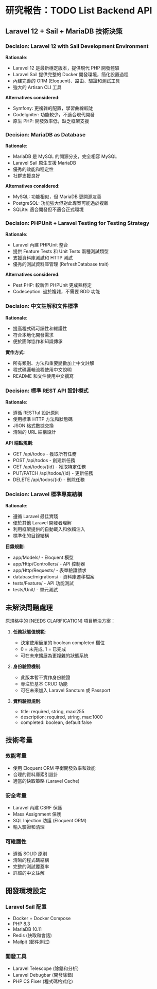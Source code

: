 # 研究報告：TODO List Backend API

## Laravel 12 + Sail + MariaDB 技術決策

### Decision: Laravel 12 with Sail Development Environment

**Rationale**:

- Laravel 12 是最新穩定版本，提供現代 PHP 開發體驗
- Laravel Sail 提供完整的 Docker 開發環境，簡化設置過程
- 內建完善的 ORM (Eloquent)、路由、驗證和測試工具
- 強大的 Artisan CLI 工具

**Alternatives considered**:

- Symfony: 更複雜的配置，學習曲線較陡
- CodeIgniter: 功能較少，不適合現代開發
- 原生 PHP: 開發效率低，缺乏框架支援

### Decision: MariaDB as Database

**Rationale**:

- MariaDB 是 MySQL 的開源分支，完全相容 MySQL
- Laravel Sail 原生支援 MariaDB
- 優秀的效能和穩定性
- 社群支援良好

**Alternatives considered**:

- MySQL: 功能相似，但 MariaDB 更開源友善
- PostgreSQL: 功能強大但對此專案可能過於複雜
- SQLite: 適合開發但不適合正式環境

### Decision: PHPUnit + Laravel Testing for Testing Strategy

**Rationale**:

- Laravel 內建 PHPUnit 整合
- 提供 Feature Tests 和 Unit Tests 兩種測試類型
- 支援資料庫測試和 HTTP 測試
- 優秀的測試資料庫管理 (RefreshDatabase trait)

**Alternatives considered**:

- Pest PHP: 較新但 PHPUnit 更成熟穩定
- Codeception: 過於複雜，不需要 BDD 功能

### Decision: 中文註解和文件標準

**Rationale**:

- 提高程式碼可讀性和維護性
- 符合本地化開發需求
- 便於團隊協作和知識傳承

**實作方式**:

- 所有類別、方法和重要變數加上中文註解
- 程式碼邏輯流程使用中文說明
- README 和文件使用中文撰寫

### Decision: 標準 REST API 設計模式

**Rationale**:

- 遵循 RESTful 設計原則
- 使用標準 HTTP 方法和狀態碼
- JSON 格式數據交換
- 清晰的 URL 結構設計

**API 端點規劃**:

- GET /api/todos - 獲取所有任務
- POST /api/todos - 創建新任務
- GET /api/todos/{id} - 獲取特定任務
- PUT/PATCH /api/todos/{id} - 更新任務
- DELETE /api/todos/{id} - 刪除任務

### Decision: Laravel 標準專案結構

**Rationale**:

- 遵循 Laravel 最佳實踐
- 便於其他 Laravel 開發者理解
- 利用框架提供的自動載入和依賴注入
- 標準化的目錄結構

**目錄規劃**:

- app/Models/ - Eloquent 模型
- app/Http/Controllers/ - API 控制器
- app/Http/Requests/ - 表單驗證請求
- database/migrations/ - 資料庫遷移檔案
- tests/Feature/ - API 功能測試
- tests/Unit/ - 單元測試

## 未解決問題處理

原規格中的 [NEEDS CLARIFICATION] 項目解決方案：

1. **任務狀態值規範**:

   - 決定使用簡單的 boolean completed 欄位
   - 0 = 未完成, 1 = 已完成
   - 可在未來擴展為更複雜的狀態系統

2. **身份驗證機制**:

   - 此版本暫不實作身份驗證
   - 專注於基本 CRUD 功能
   - 可在未來加入 Laravel Sanctum 或 Passport

3. **資料驗證規則**:
   - title: required, string, max:255
   - description: required, string, max:1000
   - completed: boolean, default:false

## 技術考量

### 效能考量

- 使用 Eloquent ORM 平衡開發效率和效能
- 合理的資料庫索引設計
- 適當的快取策略 (Laravel Cache)

### 安全考量

- Laravel 內建 CSRF 保護
- Mass Assignment 保護
- SQL Injection 防護 (Eloquent ORM)
- 輸入驗證和清理

### 可維護性

- 遵循 SOLID 原則
- 清晰的程式碼結構
- 完整的測試覆蓋率
- 詳細的中文註解

## 開發環境設定

### Laravel Sail 配置

- Docker + Docker Compose
- PHP 8.3
- MariaDB 10.11
- Redis (快取和會話)
- Mailpit (郵件測試)

### 開發工具

- Laravel Telescope (除錯和分析)
- Laravel Debugbar (開發除錯)
- PHP CS Fixer (程式碼格式化)
